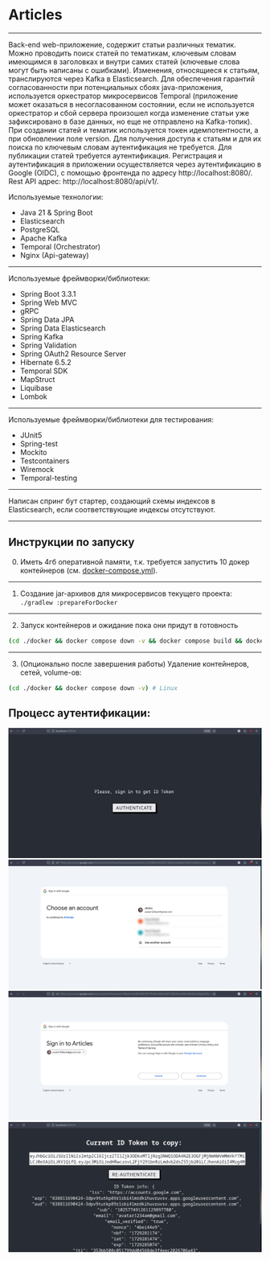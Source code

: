 # Articles

---

Back-end web-приложение, содержит статьи различных тематик. Можно проводить поиск статей по тематикам, ключевым словам
имеющимся в заголовках и внутри самих статей (ключевые слова могут быть написаны с ошибками).
Изменения, относящиеся к статьям, транслируются через Kafka в Elasticsearch. Для обеспечения гарантий согласованности 
при потенциальных сбоях java-приложения, используется оркестратор микросервисов Temporal (приложение может оказаться в 
несогласованном состоянии, если не используется оркестратор и сбой сервера произошел когда изменение статьи 
уже зафиксировано в базе данных, но еще не отправлено на Kafka-топик).
При создании статей и тематик используется токен идемпотентности, а при обновлении поле version.
Для получения доступа к статьям и для их поиска по ключевым словам аутентификация не требуется.
Для публикации статей требуется аутентификация.
Регистрация и аутентификация в приложении осуществляется через аутентификацию в Google (OIDC), с помощью фронтенда по 
адресу http://localhost:8080/. Rest API адрес: http://localhost:8080/api/v1/.

Используемые технологии:
- Java 21 & Spring Boot
- Elasticsearch
- PostgreSQL
- Apache Kafka
- Temporal (Orchestrator)
- Nginx (Api-gateway)

---

Используемые фреймворки/библиотеки:
- Spring Boot 3.3.1
- Spring Web MVC 
- gRPC
- Spring Data JPA
- Spring Data Elasticsearch
- Spring Kafka
- Spring Validation
- Spring OAuth2 Resource Server
- Hibernate 6.5.2
- Temporal SDK
- MapStruct
- Liquibase
- Lombok

---

Используемые фреймворки/библиотеки для тестирования:
- JUnit5
- Spring-test
- Mockito
- Testcontainers
- Wiremock
- Temporal-testing

---

Написан спринг бут стартер, создающий схемы индексов в Elasticsearch, если соответствующие индексы отсутствуют.

---

## Инструкции по запуску

0. Иметь 4гб оперативной памяти, т.к. требуется запустить 10 докер контейнеров (см. [docker-compose.yml](./docker/docker-compose.yml)).
---

1. Создание jar-архивов для микросервисов текущего проекта:
`./gradlew :prepareForDocker`

---
2. Запуск контейнеров и ожидание пока они придут в готовность


```bash 
(cd ./docker && docker compose down -v && docker compose build && docker compose up) # Linux 
```
---
3. (Опционально после завершения работы) Удаление контейнеров, сетей, volume-ов: 
```bash
(cd ./docker && docker compose down -v) # Linux
```

## Процесс аутентификации: 

![](readme-pics/auth-1.png)
![](readme-pics/auth-2.png)
![](readme-pics/auth-3.png)
![](readme-pics/auth-4.png)


